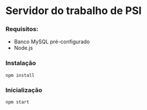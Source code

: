 # Servidor do trabalho de PSI 

### Requisitos:

 - Banco MySQL pré-configurado 
 - Node.js

### Instalação

```
npm install
```

### Inicialização

```
npm start
```